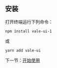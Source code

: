 ## 安装

打开终端运行下列命令：

```
npm install vale-ui-1
```

或

```
yarn add vale-ui
```

下一节：[开始使用](#/doc/get-started)
